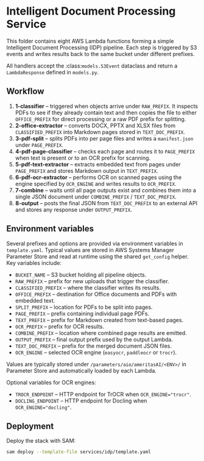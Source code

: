 # Intelligent Document Processing Service

This folder contains eight AWS Lambda functions forming a simple
Intelligent Document Processing (IDP) pipeline. Each step is triggered
by S3 events and writes results back to the same bucket under different
prefixes.

All handlers accept the :class:`models.S3Event` dataclass and return a
``LambdaResponse`` defined in ``models.py``.

## Workflow

1. **1-classifier** – triggered when objects arrive under `RAW_PREFIX`.
   It inspects PDFs to see if they already contain text and then copies
   the file to either `OFFICE_PREFIX` for direct processing or a raw PDF
   prefix for splitting.
2. **2-office-extractor** – converts DOCX, PPTX and XLSX files from
   `CLASSIFIED_PREFIX` into Markdown pages stored in `TEXT_DOC_PREFIX`.
3. **3-pdf-split** – splits PDFs into per page files and writes a
   `manifest.json` under `PAGE_PREFIX`.
4. **4-pdf-page-classifier** – checks each page and routes it to
   `PAGE_PREFIX` when text is present or to an OCR prefix for scanning.
5. **5-pdf-text-extractor** – extracts embedded text from pages under
   `PAGE_PREFIX` and stores Markdown output in `TEXT_PREFIX`.
6. **6-pdf-ocr-extractor** – performs OCR on scanned pages using the
   engine specified by `OCR_ENGINE` and writes results to `OCR_PREFIX`.
7. **7-combine** – waits until all page outputs exist and combines them
   into a single JSON document under `COMBINE_PREFIX` / `TEXT_DOC_PREFIX`.
8. **8-output** – posts the final JSON from `TEXT_DOC_PREFIX` to an
   external API and stores any response under `OUTPUT_PREFIX`.

## Environment variables

Several prefixes and options are provided via environment variables in
`template.yaml`. Typical values are stored in AWS Systems Manager
Parameter Store and read at runtime using the shared `get_config`
helper. Key variables include:

- `BUCKET_NAME` – S3 bucket holding all pipeline objects.
- `RAW_PREFIX` – prefix for new uploads that trigger the classifier.
- `CLASSIFIED_PREFIX` – where the classifier writes its results.
- `OFFICE_PREFIX` – destination for Office documents and PDFs with
  embedded text.
- `SPLIT_PREFIX` – location for PDFs to be split into pages.
- `PAGE_PREFIX` – prefix containing individual page PDFs.
- `TEXT_PREFIX` – prefix for Markdown created from text-based pages.
- `OCR_PREFIX` – prefix for OCR results.
- `COMBINE_PREFIX` – location where combined page results are emitted.
- `OUTPUT_PREFIX` – final output prefix used by the output Lambda.
- `TEXT_DOC_PREFIX` – prefix for the merged document JSON files.
- `OCR_ENGINE` – selected OCR engine (`easyocr`, `paddleocr` or `trocr`).

Values are typically stored under `/parameters/aio/ameritasAI/<ENV>/` in
Parameter Store and automatically loaded by each Lambda.

Optional variables for OCR engines:

- `TROCR_ENDPOINT` – HTTP endpoint for TrOCR when `OCR_ENGINE="trocr"`.
- `DOCLING_ENDPOINT` – HTTP endpoint for Docling when
  `OCR_ENGINE="docling"`.

## Deployment

Deploy the stack with SAM:

```bash
sam deploy --template-file services/idp/template.yaml
```
